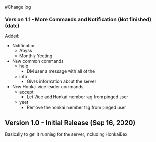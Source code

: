 #Change log

### Version 1.1  - More Commands and Notification (Not finished) (date)
Added:
* Notification
  * Abyss
  * Monthly Yeeting
* New common commands
    * help
      * DM user a message with all of the 
    * info
      * Gives information about the server
* New Honkai vice leader commands
    * accept
      * Let Vice add Honkai member tag from pinged user
    * yeet
      * Remove the honkai member tag from pinged user
      

## Version 1.0 - Initial Release (Sep 16, 2020)
Basically to get it running for the server, including HonkaiDex